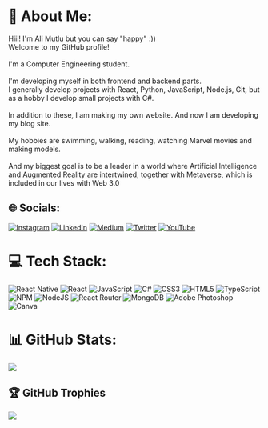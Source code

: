 # 👑 About Me:
Hiii! I'm Ali Mutlu but you can say "happy" :))<br>Welcome to my GitHub profile!<br><br>I'm a Computer Engineering student.<br><br>I'm developing myself in both frontend and backend parts.<br>I generally develop projects with React, Python, JavaScript, Node.js, Git, but as a hobby I develop small projects with C#.<br><br>In addition to these, I am making my own website. And now I am developing my blog site.<br><br>My hobbies are swimming, walking, reading, watching Marvel movies and making models.<br><br>And my biggest goal is to be a leader in a world where Artificial Intelligence and Augmented Reality are intertwined, together with Metaverse, which is included in our lives with Web 3.0


## 🌐 Socials:
[![Instagram](https://img.shields.io/badge/Instagram-%23E4405F.svg?logo=Instagram&logoColor=white)](https://instagram.com/https://www.instagram.com/alihappy_/) [![LinkedIn](https://img.shields.io/badge/LinkedIn-%230077B5.svg?logo=linkedin&logoColor=white)](https://linkedin.com/in/https://www.linkedin.com/in/alihappy) [![Medium](https://img.shields.io/badge/Medium-12100E?logo=medium&logoColor=white)](https://medium.com/@alihappy) [![Twitter](https://img.shields.io/badge/Twitter-%231DA1F2.svg?logo=Twitter&logoColor=white)](https://twitter.com/https://twitter.com/alihepi) [![YouTube](https://img.shields.io/badge/YouTube-%23FF0000.svg?logo=YouTube&logoColor=white)](https://youtube.com/@https://www.youtube.com/channel/UCjnX0OUxao8lfqMc-KLwBpg) 

# 💻 Tech Stack:
![React Native](https://img.shields.io/badge/react_native-%2320232a.svg?style=for-the-badge&logo=react&logoColor=%2361DAFB) ![React](https://img.shields.io/badge/react-%2320232a.svg?style=for-the-badge&logo=react&logoColor=%2361DAFB) ![JavaScript](https://img.shields.io/badge/javascript-%23323330.svg?style=for-the-badge&logo=javascript&logoColor=%23F7DF1E) ![C#](https://img.shields.io/badge/c%23-%23239120.svg?style=for-the-badge&logo=c-sharp&logoColor=white) ![CSS3](https://img.shields.io/badge/css3-%231572B6.svg?style=for-the-badge&logo=css3&logoColor=white) ![HTML5](https://img.shields.io/badge/html5-%23E34F26.svg?style=for-the-badge&logo=html5&logoColor=white) ![TypeScript](https://img.shields.io/badge/typescript-%23007ACC.svg?style=for-the-badge&logo=typescript&logoColor=white)<!--![Python](https://img.shields.io/badge/python-3670A0?style=for-the-badge&logo=python&logoColor=ffdd54)--> ![NPM](https://img.shields.io/badge/NPM-%23000000.svg?style=for-the-badge&logo=npm&logoColor=white) ![NodeJS](https://img.shields.io/badge/node.js-6DA55F?style=for-the-badge&logo=node.js&logoColor=white) ![React Router](https://img.shields.io/badge/React_Router-CA4245?style=for-the-badge&logo=react-router&logoColor=white) ![MongoDB](https://img.shields.io/badge/MongoDB-%234ea94b.svg?style=for-the-badge&logo=mongodb&logoColor=white) <!--![MySQL](https://img.shields.io/badge/mysql-%2300f.svg?style=for-the-badge&logo=mysql&logoColor=white)--> ![Adobe Photoshop](https://img.shields.io/badge/adobephotoshop-%2331A8FF.svg?style=for-the-badge&logo=adobephotoshop&logoColor=white) <!--![Adobe Premiere Pro](https://img.shields.io/badge/Adobe%20Premiere%20Pro-9999FF.svg?style=for-the-badge&logo=Adobe%20Premiere%20Pro&logoColor=white)--> ![Canva](https://img.shields.io/badge/Canva-%2300C4CC.svg?style=for-the-badge&logo=Canva&logoColor=white) <!--![Arduino](https://img.shields.io/badge/-Arduino-00979D?style=for-the-badge&logo=Arduino&logoColor=white)-->


# 📊 GitHub Stats:
<!--![](https://github-readme-stats.vercel.app/api?username=alihepi&theme=dark&hide_border=false&include_all_commits=false&count_private=false)<br/>-->
![](https://github-readme-streak-stats.herokuapp.com/?user=alihepi&theme=dark&hide_border=false)
<!--![](https://github-readme-stats.vercel.app/api/top-langs/?username=alihepi&theme=dark&hide_border=false&include_all_commits=false&count_private=false&layout=compact)-->

## 🏆 GitHub Trophies
![](https://github-profile-trophy.vercel.app/?username=alihepi&theme=radical&no-frame=false&no-bg=true&margin-w=4)

<!--
## 🐦 Latest Tweet
[![](https://gtce.itsvg.in/api?username=https://twitter.com/alihepi)](https://github.com/VishwaGauravIn/github-twitter-card-embed)

---
[![](https://visitcount.itsvg.in/api?id=alihepi&icon=2&color=0)](https://visitcount.itsvg.in)

<!-- Proudly created with GPRM ( https://gprm.itsvg.in ) -->
